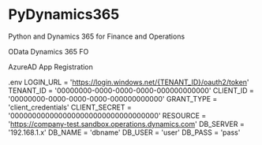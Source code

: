 # PyDynamics365
Python and Dynamics 365 for Finance and Operations

OData Dynamics 365 FO

AzureAD App Registration

.env
LOGIN_URL = 'https://login.windows.net/{TENANT_ID}/oauth2/token'
TENANT_ID = '00000000-0000-0000-0000-000000000000'
CLIENT_ID = '00000000-0000-0000-0000-000000000000'
GRANT_TYPE = 'client_credentials'
CLIENT_SECRET = '0000000000000000000000000000000000'
RESOURCE = 'https://company-test.sandbox.operations.dynamics.com'
DB_SERVER = '192.168.1.x' 
DB_NAME = 'dbname' 
DB_USER = 'user' 
DB_PASS = 'pass' 